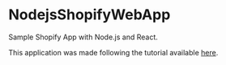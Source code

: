 # NodejsShopifyWebApp

Sample Shopify App with Node.js and React.

This application was made following the tutorial available [here]( https://developers.shopify.com/tutorials/build-a-shopify-app-with-node-and-react).